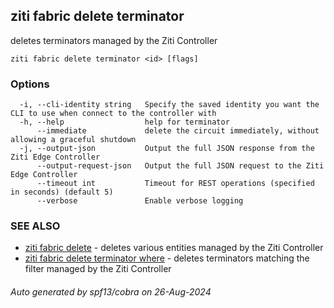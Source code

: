## ziti fabric delete terminator

deletes terminators managed by the Ziti Controller

```
ziti fabric delete terminator <id> [flags]
```

### Options

```
  -i, --cli-identity string   Specify the saved identity you want the CLI to use when connect to the controller with
  -h, --help                  help for terminator
      --immediate             delete the circuit immediately, without allowing a graceful shutdown
  -j, --output-json           Output the full JSON response from the Ziti Edge Controller
      --output-request-json   Output the full JSON request to the Ziti Edge Controller
      --timeout int           Timeout for REST operations (specified in seconds) (default 5)
      --verbose               Enable verbose logging
```

### SEE ALSO

* [ziti fabric delete](../delete.md)	 - deletes various entities managed by the Ziti Controller
* [ziti fabric delete terminator where](where/where.md)	 - deletes terminators matching the filter managed by the Ziti Controller

###### Auto generated by spf13/cobra on 26-Aug-2024
